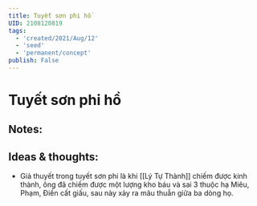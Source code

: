 ```yaml
---
title: Tuyết sơn phi hồ
UID: 2108120819
tags:
  - 'created/2021/Aug/12'
  - 'seed'
  - 'permanent/concept'
publish: False
---
```

# Tuyết sơn phi hồ

## Notes:


## Ideas & thoughts:
- Giả thuyết trong tuyết sơn phi là khi [[Lý Tự Thành]] chiếm được kinh thành, ông đã chiếm được một lượng kho báu và sai 3 thuộc hạ Miêu, Phạm, Điền cất giấu, sau này xảy ra mâu thuẫn giữa ba dòng họ.
